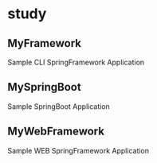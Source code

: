 # study

## MyFramework
Sample CLI SpringFramework Application

## MySpringBoot
Sample SpringBoot Application

## MyWebFramework
Sample WEB SpringFramework Application
